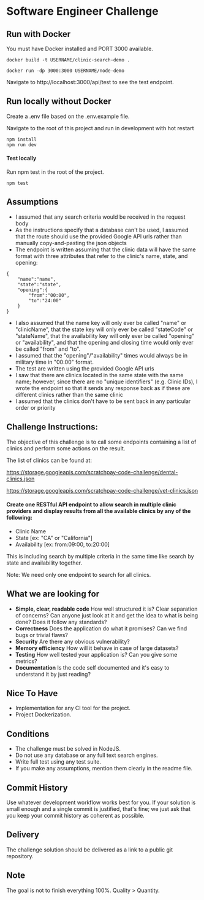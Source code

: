 # Software Engineer Challenge

## Run with Docker
You must have Docker installed and PORT 3000 available.

```
docker build -t USERNAME/clinic-search-demo .

docker run -dp 3000:3000 USERNAME/node-demo
```
Navigate to http://localhost:3000/api/test to see the test endpoint.

## Run locally without Docker
Create a .env file based on the .env.example file.

Navigate to the root of this project and run in development with hot restart
```
npm install
npm run dev
```

#### Test locally
Run npm test in the root of the project.
```
npm test
```

## Assumptions
- I assumed that any search criteria would be received in the request body 
- As the instructions specify that a database can't be used, I assumed that the route should use the provided Google API urls rather than manually copy-and-pasting the json objects 
- The endpoint is written assuming that the clinic data will have the same format with three attributes that refer to the clinic's name, state, and opening:
```
{
    "name":"name",
    "state":"state",
    "opening":{
        "from":"00:00",
        "to":"24:00"
    }
}
```
- I also assumed that the name key will only ever be called "name" or "clinicName", that the state key will only ever be called "stateCode" or "stateName", that the availability key will only ever be called "opening" or "availability", and that the opening and closing time would only ever be called "from" and "to".
- I assumed that the "opening"/"availability" times would always be in military time in "00:00" format.
- The test are written using the provided Google API urls
- I saw that there are clinics located in the same state with the same name; however, since there are no "unique identifiers" (e.g. Clinic IDs), I wrote the endpoint so that it sends any response back as if these are different clinics rather than the same clinic
- I assumed that the clinics don't have to be sent back in any particular order or priority

## Challenge Instructions:
The objective of this challenge is to call some endpoints containing a list of clinics and perform some actions on the result.


The list of clinics can be found at:

https://storage.googleapis.com/scratchpay-code-challenge/dental-clinics.json

https://storage.googleapis.com/scratchpay-code-challenge/vet-clinics.json


#### Create one RESTful API endpoint to **allow search** in multiple clinic providers and display results from all the available clinics by any of the following:

- Clinic Name
- State [ex: "CA" or "California"]
- Availability [ex: from:09:00, to:20:00]

This is including search by multiple criteria in the same time like search by state and availability together.

Note: We need only one endpoint to search for all clinics.

## What we are looking for

- **Simple, clear, readable code** How well structured it is? Clear separation of concerns? Can anyone just look at it and get the idea to
what is being done? Does it follow any standards?
- **Correctness** Does the application do what it promises? Can we find bugs or trivial flaws?
- **Security** Are there any obvious vulnerability?
- **Memory efficiency** How will it behave in case of large datasets?
- **Testing** How well tested your application is? Can you give some metrics?
- **Documentation** Is the code self documented and it's easy to understand it by just reading? 

## Nice To Have
- Implementation for any CI tool for the project.
- Project Dockerization.

## Conditions
- The challenge must be solved in NodeJS.
- Do not use any database or any full text search engines.
- Write full test using any test suite.
- If you make any assumptions, mention them clearly in the readme file.

## Commit History
Use whatever development workflow works best for you. If your solution is small enough and a single commit is justified, that's fine; we just ask that you keep your commit history as coherent as possible.

## Delivery
The challenge solution should be delivered as a link to a public git repository.


## Note
The goal is not to finish everything 100%. Quality > Quantity.
